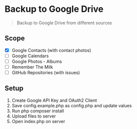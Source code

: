 # Backup to Google Drive

> Backup to Google Drive from different sources

## Scope

* [x] Google Contacts (with contact photos)
* [ ] Google Calendars
* [ ] Google Photos - Albums
* [ ] Remember The Milk
* [ ] GitHub Repositories (with issues)

## Setup

1. Create Google API Key and OAuth2 Client
2. Save config.example.php as config.php and update values
3. Run php composer install
4. Upload files to server
5. Open index.php on server
